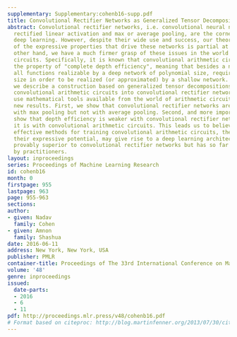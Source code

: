 ```yaml
---
supplementary: Supplementary:cohenb16-supp.pdf
title: Convolutional Rectifier Networks as Generalized Tensor Decompositions
abstract: Convolutional rectifier networks, i.e. convolutional neural networks with
  rectified linear activation and max or average pooling, are the cornerstone of modern
  deep learning. However, despite their wide use and success, our theoretical understanding
  of the expressive properties that drive these networks is partial at best. On the
  other hand, we have a much firmer grasp of these issues in the world of arithmetic
  circuits. Specifically, it is known that convolutional arithmetic circuits possess
  the property of "complete depth efficiency", meaning that besides a negligible set,
  all functions realizable by a deep network of polynomial size, require exponential
  size in order to be realized (or approximated) by a shallow network. In this paper
  we describe a construction based on generalized tensor decompositions, that transforms
  convolutional arithmetic circuits into convolutional rectifier networks. We then
  use mathematical tools available from the world of arithmetic circuits to prove
  new results. First, we show that convolutional rectifier networks are universal
  with max pooling but not with average pooling. Second, and more importantly, we
  show that depth efficiency is weaker with convolutional rectifier networks than
  it is with convolutional arithmetic circuits. This leads us to believe that developing
  effective methods for training convolutional arithmetic circuits, thereby fulfilling
  their expressive potential, may give rise to a deep learning architecture that is
  provably superior to convolutional rectifier networks but has so far been overlooked
  by practitioners.
layout: inproceedings
series: Proceedings of Machine Learning Research
id: cohenb16
month: 0
firstpage: 955
lastpage: 963
page: 955-963
sections: 
author:
- given: Nadav
  family: Cohen
- given: Amnon
  family: Shashua
date: 2016-06-11
address: New York, New York, USA
publisher: PMLR
container-title: Proceedings of The 33rd International Conference on Machine Learning
volume: '48'
genre: inproceedings
issued:
  date-parts:
  - 2016
  - 6
  - 11
pdf: http://proceedings.mlr.press/v48/cohenb16.pdf
# Format based on citeproc: http://blog.martinfenner.org/2013/07/30/citeproc-yaml-for-bibliographies/
---
```


